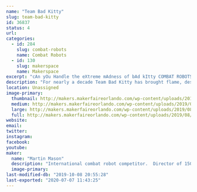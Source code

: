```yaml
---
name: "Team Bad Kitty"
slug: team-bad-kitty
id: 36837
status: 4
url: 
categories:
  - id: 284
    slug: combat-robots
    name: Combat Robots
  - id: 130
    slug: makerspace
    name: Makerspace
excerpt: "cAn yOu Handle the eXtreme mAdness of bAd kItty COMBAT ROBOTS!"
description: "For nearly a decade Team Bad Kitty has brought flame, destruction, annihilation, mayhem and at least nine other adjectives to INTENSE COMBAT ROBOT ACTION.  From their home base outside of Pasadena, CA, these metal creations have terrorized competitions up and down California, including appearances on ABC Battlebots and Discovery Battlebots, Youku This is Fighting Robots and CGT King of Bots.  The team also hosts some of the largest combat robot combat robot competitions on the west coast in 3 arenas including the 12lb / 15lb Decagaon of Doom, the new Hex of Hatred and finally the Happy Unicorn Fairy Forest. Come see massive machines of destruction and learn more about how they can solve the housing crisis, reverse global warming and find your missing socks."
location: Unassigned
image-primary:
  thumbnail: http://makers.makerfaireorlando.com/wp-content/uploads/2019/08/JBA4112-150x150.jpg
  medium: http://makers.makerfaireorlando.com/wp-content/uploads/2019/08/JBA4112-300x200.jpg
  large: http://makers.makerfaireorlando.com/wp-content/uploads/2019/08/JBA4112-1024x684.jpg
  full: http://makers.makerfaireorlando.com/wp-content/uploads/2019/08/JBA4112.jpg
website: 
email: 
twitter: 
instagram: 
facebook: 
youtube: 
maker:
  name: "Martin Mason"
  description: "International combat robot competitor.  Director of 1500 member Mountie Makerspace in Los Angeles California. "
  image-primary: 
last-modified-db: "2019-10-08 20:55:28"
last-exported: "2020-07-07 11:43:25"
---
```

